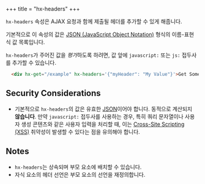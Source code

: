 +++
title = "hx-headers"
+++

`hx-headers` 속성은 AJAX 요청과 함께 제출될 헤더를 추가할 수 있게 해줍니다.

기본적으로 이 속성의 값은 [JSON (JavaScript Object Notation)](https://www.json.org/json-en.html) 형식의 이름-표현식 값 목록입니다.

`hx-headers`가 주어진 값을 *평가*하도록 하려면, 값 앞에 `javascript:` 또는 `js:` 접두사를 추가할 수 있습니다.

```html
  <div hx-get="/example" hx-headers='{"myHeader": "My Value"}'>Get Some HTML, Including A Custom Header in the Request</div>
```

## Security Considerations

* 기본적으로 `hx-headers`의 값은 유효한 [JSON](https://developer.mozilla.org/en-US/docs/Glossary/JSON)이어야 합니다.
  동적으로 계산되지 **않습니다**. 만약 `javascript:` 접두사를 사용하는 경우, 특히 쿼리 문자열이나 사용자 생성 콘텐츠와 같은 사용자 입력을 처리할 때, 
이는 [Cross-Site Scripting (XSS)](https://owasp.org/www-community/attacks/xss/) 취약성이 발생할 수 있다는 점을 유의해야 합니다.

## Notes

* `hx-headers`는 상속되며 부모 요소에 배치할 수 있습니다.
* 자식 요소의 헤더 선언은 부모 요소의 선언을 재정의합니다.
